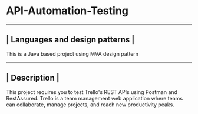 # API-Automation-Testing

---------------------------------
| Languages and design patterns |
---------------------------------
This is a Java based project using MVA design pattern

---------------
| Description |
---------------
This project requires you to test Trello's REST APIs using Postman and RestAssured.
Trello is a team management web application where teams can collaborate, 
manage projects, and reach new productivity peaks.

